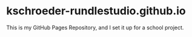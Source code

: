 # kschroeder-rundlestudio.github.io
This is my GitHub Pages Repository, and I set it up for a school project.
